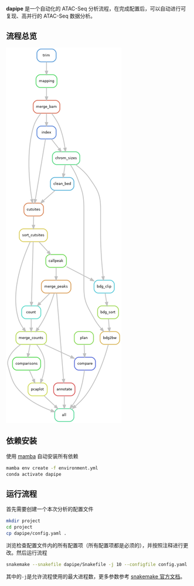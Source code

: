 **dapipe** 是一个自动化的 ATAC-Seq 分析流程，在完成配置后，可以自动进行可复现、高并行的 ATAC-Seq 数据分析。

## 流程总览

![images/rulegraph.png](images/rulegraph.png)

## 依赖安装

使用 [mamba](https://mamba.readthedocs.io/) 自动安装所有依赖

```bash
mamba env create -f environment.yml
conda activate dapipe
```

## 运行流程

首先需要创建一个本次分析的配置文件

```bash
mkdir project
cd project
cp dapipe/config.yaml .
```

浏览检查配置文件内的所有配置项（所有配置项都是必须的），并按照注释进行更改。然后运行流程

```bash
snakemake --snakefile dapipe/Snakefile -j 10 --configfile config.yaml
```

其中的`-j`是允许流程使用的最大进程数，更多参数参考 [snakemake 官方文档](https://snakemake.readthedocs.io/en/stable/executing/cli.html)。

